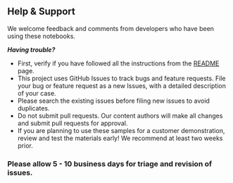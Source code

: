 ## Help & Support
We welcome feedback and comments from developers who have been using these notebooks.

***Having trouble?***

- First, verify if you have followed all the instructions from the [README](./README.md) page.
- This project uses GitHub Issues to track bugs and feature requests. File your bug or feature request as a new Issues, with a detailed description of your case.
- Please search the existing issues before filing new issues to avoid duplicates.
- Do not submit pull requests. Our content authors will make all changes and submit pull requests for approval.
- If you are planning to use these samples for a customer demonstration, review and test the materials early! We recommend at least two weeks prior.

### Please allow 5 - 10 business days for triage and revision of issues.